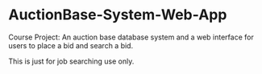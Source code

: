 # AuctionBase-System-Web-App
Course Project: An auction base database system and a web interface for users to place a bid and search a bid.

This is just for job searching use only.
